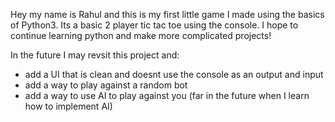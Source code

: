 Hey my name is Rahul and this is my first little game I made using the basics of Python3. Its a basic 2 player tic tac toe using the console. I hope to continue learning python and make more complicated projects!

In the future I may revsit this project and:
  - add a UI that is clean and doesnt use the console as an output and input
  - add a way to play against a random bot
  - add a way to use AI to play against you (far in the future when I learn how to implement AI)

